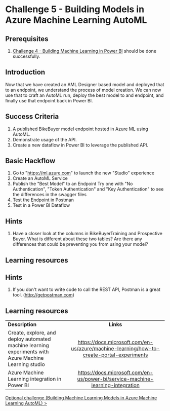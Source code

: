 # Challenge 5 - Building Models in Azure Machine Learning AutoML

## Prerequisites

1. [Challenge 4 - Building Machine Learning in Power BI](./04-PowerBIAutoML.md) should be done successfully.

## Introduction

Now that we have created an AML Designer based model and deployed that to an endpoint, we understand the process of model creation.  We can now use that to craft an AutoML run, deploy the best model to and endpoint, and finally use that endpoint back in Power BI.

## Success Criteria
1.  A published BikeBuyer model endpoint hosted in Azure ML using AutoML.
1.  Demonstrate usage of the API.
1.  Create a new dataflow in Power BI to leverage the published API.

## Basic Hackflow
1. Go to "https://ml.azure.com" to launch the new "Studio" experience 
1. Create an AutoML Service
1. Publish the "Best Model" to an Endpoint
    Try one with "No Authentication", "Token Authentication" and "Key Authentication" to see the differences in the swagger files
1. Test the Endpoint in Postman
1. Test in a Power BI Dataflow

## Hints

1.  Have a closer look at the columns in BikeBuyerTraining and Prospective Buyer.  What is different about these two tables?  Are there any differences that could be preventing you from using your model?

## Learning resources

## Hints
1.  If you don't want to write code to call the REST API, Postman is a great tool. (http://getpostman.com)


## Learning resources

|                                            |                                                                                                                                                       |
| ------------------------------------------ | :---------------------------------------------------------------------------------------------------------------------------------------------------: |
| **Description**                            |                                                                       **Links**                                                                       |
| Create, explore, and deploy automated machine learning experiments with Azure Machine Learning studio                    |        <https://docs.microsoft.com/en-us/azure/machine-learning/how-to-create-portal-experiments>         |
| Azure Machine Learning integration in Power BI | <https://docs.microsoft.com/en-us/power-bi/service-machine-learning-integration> |


[Optional challenge (Building Machine Learning Models in Azure Machine Learning AutoML) >](./06-AMLAutoML.md)